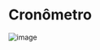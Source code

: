 # Cronômetro

![image](https://user-images.githubusercontent.com/59753526/105620711-73b07880-5dde-11eb-885f-3f29da7d25c1.png)